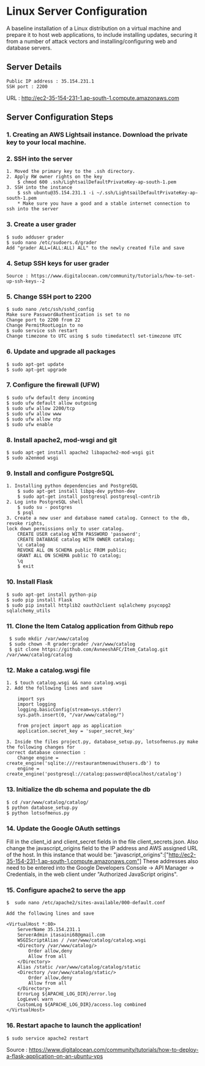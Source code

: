 # Linux Server Configuration


A baseline installation of a Linux distribution on a virtual machine and prepare it to host web applications, to include installing updates, securing it from a number of attack vectors and installing/configuring web and database servers.


## Server Details
    Public IP address : 35.154.231.1
    SSH port : 2200
   URL : http://ec2-35-154-231-1.ap-south-1.compute.amazonaws.com


## Server Configuration Steps

### 1. Creating an AWS Lightsail instance. Download the private key to your local machine.

### 2. SSH into the server
    1. Moved the primary key to the .ssh directory.
    2. Apply RW owner rights on the key
        $ chmod 600 .ssh/LightsailDefaultPrivateKey-ap-south-1.pem
    3. SSH into the instance
        $ ssh ubuntu@35.154.231.1 -i ~/.ssh/LightsailDefaultPrivateKey-ap-south-1.pem
        * Make sure you have a good and a stable internet connection to ssh into the server

### 3. Create a user grader
    $ sudo adduser grader
    $ sudo nano /etc/sudoers.d/grader
    Add "grader ALL=(ALL:ALL) ALL" to the newly created file and save

### 4. Setup SSH keys for user grader
    Source : https://www.digitalocean.com/community/tutorials/how-to-set-up-ssh-keys--2

### 5. Change SSH port to 2200
    $ sudo nano /etc/ssh/sshd_config
    Make sure PasswordAuthentication is set to no
    Change port to 2200 from 22
    Change PermitRootLogin to no
    $ sudo service ssh restart
    Change timezone to UTC using $ sudo timedatectl set-timezone UTC

### 6. Update and upgrade all packages
    $ sudo apt-get update
    $ sudo apt-get upgrade

### 7. Configure the firewall (UFW)
    $ sudo ufw default deny incoming
    $ sudo ufw default allow outgoing
    $ sudo ufw allow 2200/tcp
    $ sudo ufw allow www
    $ sudo ufw allow ntp
    $ sudo ufw enable

### 8. Install apache2, mod-wsgi and git
    $ sudo apt-get install apache2 libapache2-mod-wsgi git
    $ sudo a2enmod wsgi

### 9. Install and configure PostgreSQL
    1. Installing python dependencies and PostgreSQL
        $ sudo apt-get install libpq-dev python-dev
        $ sudo apt-get install postgresql postgresql-contrib
    2. Log into PostgreSQL shell
        $ sudo su - postgres
        $ psql
    3. Create a new user and database named catalog. Connect to the db, revoke rights,
    lock down permissions only to user catalog.
        CREATE USER catalog WITH PASSWORD 'password';
        CREATE DATABASE catalog WITH OWNER catalog;
        \c catalog
        REVOKE ALL ON SCHEMA public FROM public;
        GRANT ALL ON SCHEMA public TO catalog;
        \q
        $ exit

### 10. Install Flask
    $ sudo apt-get install python-pip
    $ sudo pip install Flask
    $ sudo pip install httplib2 oauth2client sqlalchemy psycopg2 sqlalchemy_utils

### 11. Clone the Item Catalog application from Github repo
     $ sudo mkdir /var/www/catalog
     $ sudo chown -R grader:grader /var/www/catalog
     $ git clone https://github.com/AvneeshAFC/Item_Catalog.git /var/www/catalog/catalog

### 12. Make a catalog.wsgi file
    1. $ touch catalog.wsgi && nano catalog.wsgi
    2. Add the following lines and save

        import sys
        import logging
        logging.basicConfig(stream=sys.stderr)
        sys.path.insert(0, "/var/www/catalog/")

        from project import app as application
        application.secret_key = 'super_secret_key'
        
    3. Inside the files project.py, database_setup.py, lotsofmenus.py make the following changes for
    correct database connection :
        Change engine = create_engine('sqlite:///restaurantmenuwithusers.db') to
        engine = create_engine('postgresql://catalog:password@localhost/catalog')

### 13. Initialize the db schema and populate the db
    $ cd /var/www/catalog/catalog/
    $ python database_setup.py
    $ python lotsofmenus.py

### 14. Update the Google OAuth settings
   Fill in the client_id and client_secret fields in the file client_secrets.json. Also change the javascript_origins field to the IP address and AWS assigned URL of the host. In this instance that would be: "javascript_origins":["http://ec2-35-154-231-1.ap-south-1.compute.amazonaws.com"]
    These addresses also need to be entered into the Google Developers Console -> API Manager -> Credentials, in the web client under "Authorized JavaScript origins".

### 15. Configure apache2 to serve the app
    $  sudo nano /etc/apache2/sites-available/000-default.conf

    Add the following lines and save

    <VirtualHost *:80>
        ServerName 35.154.231.1
        ServerAdmin itasaini68@gmail.com
        WSGIScriptAlias / /var/www/catalog/catalog.wsgi
        <Directory /var/www/catalog/>
            Order allow,deny
            Allow from all
        </Directory>
        Alias /static /var/www/catalog/catalog/static
        <Directory /var/www/catalog/static/>
            Order allow,deny
            Allow from all
        </Directory>
        ErrorLog ${APACHE_LOG_DIR}/error.log
        LogLevel warn
        CustomLog ${APACHE_LOG_DIR}/access.log combined
    </VirtualHost>

### 16. Restart apache to launch the application!
    $ sudo service apache2 restart

Source : https://www.digitalocean.com/community/tutorials/how-to-deploy-a-flask-application-on-an-ubuntu-vps




